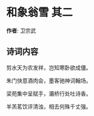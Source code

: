 # 和象翁雪  其二

**作者**: 卫宗武

## 诗词内容

剪水天为农发祥，岂知寒卧欲成僵。

朱门快意酒肉会，墨客驰神词翰场。

梁苑集中呈赋手，灞桥行处吐诗香。

羊羔茗饮评清浊，相去何殊千丈强。

